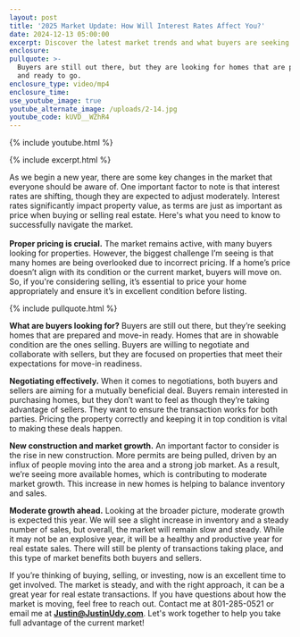 ```yaml
---
layout: post
title: '2025 Market Update: How Will Interest Rates Affect You?'
date: 2024-12-13 05:00:00
excerpt: Discover the latest market trends and what buyers are seeking.
enclosure:
pullquote: >-
  Buyers are still out there, but they are looking for homes that are prepared
  and ready to go. 
enclosure_type: video/mp4
enclosure_time:
use_youtube_image: true
youtube_alternate_image: /uploads/2-14.jpg
youtube_code: kUVD__WZhR4
---
```

{% include youtube.html %}

{% include excerpt.html %}

As we begin a new year, there are some key changes in the market that everyone should be aware of. One important factor to note is that interest rates are shifting, though they are expected to adjust moderately. Interest rates significantly impact property value, as terms are just as important as price when buying or selling real estate. Here's what you need to know to successfully navigate the market.<br><br>**Proper pricing is crucial.** The market remains active, with many buyers looking for properties. However, the biggest challenge I’m seeing is that many homes are being overlooked due to incorrect pricing. If a home’s price doesn’t align with its condition or the current market, buyers will move on. So, if you're considering selling, it’s essential to price your home appropriately and ensure it’s in excellent condition before listing.

{% include pullquote.html %}

**What are buyers looking for?** Buyers are still out there, but they’re seeking homes that are prepared and move-in ready. Homes that are in showable condition are the ones selling. Buyers are willing to negotiate and collaborate with sellers, but they are focused on properties that meet their expectations for move-in readiness.

**Negotiating effectively.** When it comes to negotiations, both buyers and sellers are aiming for a mutually beneficial deal. Buyers remain interested in purchasing homes, but they don’t want to feel as though they’re taking advantage of sellers. They want to ensure the transaction works for both parties. Pricing the property correctly and keeping it in top condition is vital to making these deals happen.

**New construction and market growth.** An important factor to consider is the rise in new construction. More permits are being pulled, driven by an influx of people moving into the area and a strong job market. As a result, we’re seeing more available homes, which is contributing to moderate market growth. This increase in new homes is helping to balance inventory and sales.

**Moderate growth ahead.** Looking at the broader picture, moderate growth is expected this year. We will see a slight increase in inventory and a steady number of sales, but overall, the market will remain slow and steady. While it may not be an explosive year, it will be a healthy and productive year for real estate sales. There will still be plenty of transactions taking place, and this type of market benefits both buyers and sellers.

If you’re thinking of buying, selling, or investing, now is an excellent time to get involved. The market is steady, and with the right approach, it can be a great year for real estate transactions. If you have questions about how the market is moving, feel free to reach out. Contact me at 801-285-0521 or email me at [**Justin@JustinUdy.com**](mailto:Justin@JustinUdy.com). Let's work together to help you take full advantage of the current market!